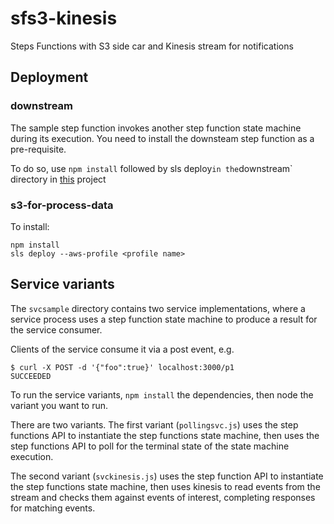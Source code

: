 # sfs3-kinesis

Steps Functions with S3 side car and Kinesis stream for notifications

## Deployment

### downstream

The sample step function invokes another step function state machine during its execution. You need to install the downsteam step function as a pre-requisite.

To do so, use `npm install` followed by sls deploy` in the `downstream` directory in [this](https://github.com/d-smith/sfs3) project

### s3-for-process-data

To install:

````console
npm install
sls deploy --aws-profile <profile name>
````

## Service variants

The `svcsample` directory contains two service implementations, where a service process uses a step function state machine to produce a result for the service consumer.

Clients of the service consume it via a post event, e.g.

````console
$ curl -X POST -d '{"foo":true}' localhost:3000/p1
SUCCEEDED
````

To run the service variants, `npm install` the dependencies, then node the variant you want to run.

There are two variants. The first variant (`pollingsvc.js`) uses the step functions API to instantiate the step functions state machine, then uses the step functions API to poll for the terminal state of the state machine execution.

The second variant (`svckinesis.js`) uses the step function API to instantiate the step functions state machine, then uses kinesis to read events from the stream and checks them against events of interest, completing responses for matching events.